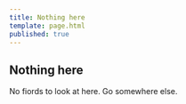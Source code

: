 ```yaml
---
title: Nothing here
template: page.html
published: true
---
```


## Nothing here

No fiords to look at here. Go somewhere else.
